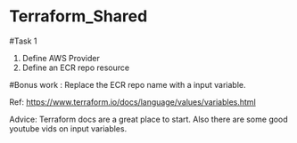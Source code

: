 # Terraform_Shared

#Task 1 

1) Define AWS Provider 
2) Define an  ECR repo resource 

#Bonus work :
Replace the ECR repo name with a input variable.

Ref: https://www.terraform.io/docs/language/values/variables.html

Advice:
Terraform docs are a great place to start. Also there are some good youtube vids on input variables.
